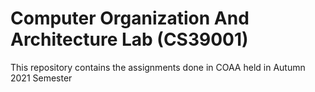 # Computer Organization And Architecture Lab (CS39001)
This repository contains the assignments done in COAA held in Autumn 2021 Semester

